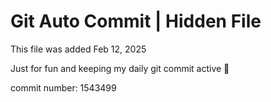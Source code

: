 # Git Auto Commit | Hidden File

This file was added Feb 12, 2025

Just for fun and keeping my daily git commit active 🤪

commit number: 1543499
